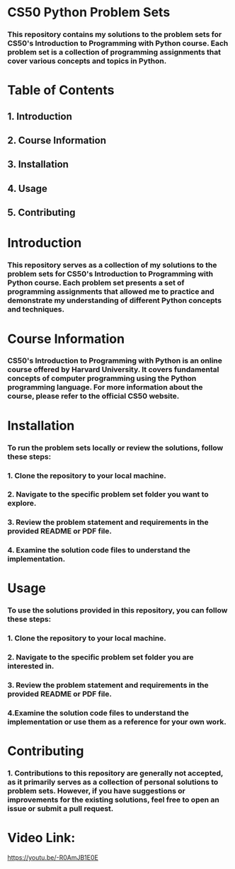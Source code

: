 # CS50 Python Problem Sets

### This repository contains my solutions to the problem sets for CS50's Introduction to Programming with Python course. Each problem set is a collection of programming assignments that cover various concepts and topics in Python.

# Table of Contents

## 1. Introduction
## 2. Course Information
## 3. Installation
## 4. Usage
## 5. Contributing

# Introduction

### This repository serves as a collection of my solutions to the problem sets for CS50's Introduction to Programming with Python course. Each problem set presents a set of programming assignments that allowed me to practice and demonstrate my understanding of different Python concepts and techniques.

# Course Information

### CS50's Introduction to Programming with Python is an online course offered by Harvard University. It covers fundamental concepts of computer programming using the Python programming language. For more information about the course, please refer to the official CS50 website.

# Installation

### To run the problem sets locally or review the solutions, follow these steps:

### 1. Clone the repository to your local machine.
### 2. Navigate to the specific problem set folder you want to explore.
### 3. Review the problem statement and requirements in the provided README or PDF file.
### 4. Examine the solution code files to understand the implementation.

# Usage

### To use the solutions provided in this repository, you can follow these steps:

### 1. Clone the repository to your local machine.
### 2. Navigate to the specific problem set folder you are interested in.
### 3. Review the problem statement and requirements in the provided README or PDF file.
### 4.Examine the solution code files to understand the implementation or use them as a reference for your own work.

# Contributing
### 1. Contributions to this repository are generally not accepted, as it primarily serves as a collection of personal solutions to problem sets. However, if you have suggestions or improvements for the existing solutions, feel free to open an issue or submit a pull request.

# Video Link:
https://youtu.be/-R0AmJB1E0E
